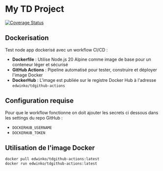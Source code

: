 # My TD Project

[![Coverage Status](https://coveralls.io/repos/github/KMBedw/tdgithub-actions/badge.svg?branch=main)](https://coveralls.io/github/KMBedw/tdgithub-actions?branch=main)

## Dockerisation

Test node app dockerisé avec un workflow CI/CD :

- **Dockerfile** : Utilise Node.js 20 Alpine comme image de base pour un conteneur léger et sécurisé
- **GitHub Actions** : Pipeline automatisé pour tester, construire et déployer l'image Docker
- **DockerHub** : L'image est publiée sur le registre Docker Hub à l'adresse `edwinko/tdgithub-actions`

## Configuration requise

Pour que le workflow fonctionne on doit ajouter les secrets ci dessous dans les settings du repo GitHub :

- `DOCKERHUB_USERNAME` 
- `DOCKERHUB_TOKEN`

## Utilisation de l'image Docker

```bash
docker pull edwinko/tdgithub-actions:latest
docker run edwinko/tdgithub-actions:latest
```